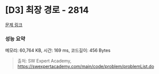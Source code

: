 # [D3] 최장 경로 - 2814 

[문제 링크](https://swexpertacademy.com/main/code/problem/problemDetail.do?contestProbId=AV7GOPPaAeMDFAXB) 

### 성능 요약

메모리: 60,764 KB, 시간: 169 ms, 코드길이: 456 Bytes



> 출처: SW Expert Academy, https://swexpertacademy.com/main/code/problem/problemList.do